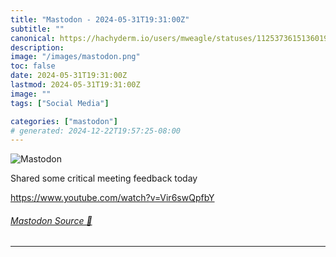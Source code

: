 ```yaml
---
title: "Mastodon - 2024-05-31T19:31:00Z"
subtitle: ""
canonical: https://hachyderm.io/users/mweagle/statuses/112537361513601946
description:
image: "/images/mastodon.png"
toc: false
date: 2024-05-31T19:31:00Z
lastmod: 2024-05-31T19:31:00Z
image: ""
tags: ["Social Media"]

categories: ["mastodon"]
# generated: 2024-12-22T19:57:25-08:00
---
```

![Mastodon](/images/mastodon.png)

<p>Shared some critical meeting feedback today</p><p><a href="https://www.youtube.com/watch?v=Vir6swQpfbY" target="_blank" rel="nofollow noopener noreferrer" translate="no"><span class="invisible">https://www.</span><span class="ellipsis">youtube.com/watch?v=Vir6swQpfb</span><span class="invisible">Y</span></a></p>


###### [Mastodon Source 🐘](https://hachyderm.io/@mweagle/112537361513601946)

___
